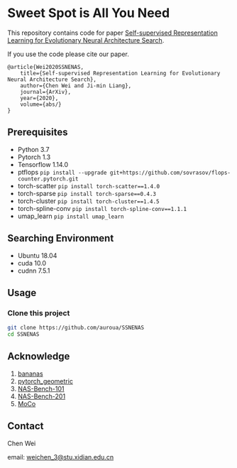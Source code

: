 # Sweet Spot is All You Need

This repository contains code for paper [Self-supervised Representation Learning for Evolutionary Neural Architecture Search]().

If you use the code please cite our paper.

    @article{Wei2020SSNENAS,
        title={Self-supervised Representation Learning for Evolutionary Neural Architecture Search},
        author={Chen Wei and Ji-min Liang},
        journal={ArXiv},
        year={2020},
        volume={abs/}
    }

## Prerequisites
* Python 3.7
* Pytorch 1.3
* Tensorflow 1.14.0
* ptflops `pip install --upgrade git+https://github.com/sovrasov/flops-counter.pytorch.git`
* torch-scatter `pip install torch-scatter==1.4.0`
* torch-sparse `pip install torch-sparse==0.4.3`
* torch-cluster `pip install torch-cluster==1.4.5`
* torch-spline-conv `pip install torch-spline-conv==1.1.1`
* umap_learn `pip install umap_learn`

## Searching Environment
* Ubuntu 18.04
* cuda 10.0
* cudnn 7.5.1

## Usage
### Clone this project
```bash
git clone https://github.com/auroua/SSNENAS
cd SSNENAS
```

## Acknowledge
1. [bananas](https://github.com/naszilla/bananas)
2. [pytorch_geometric](https://github.com/rusty1s/pytorch_geometric)
3. [NAS-Bench-101](https://github.com/google-research/nasbench)
4. [NAS-Bench-201](https://github.com/D-X-Y/NAS-Bench-201)
6. [MoCo](https://github.com/facebookresearch/moco)

## Contact
Chen Wei

email: weichen_3@stu.xidian.edu.cn